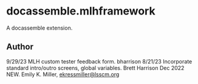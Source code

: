 # docassemble.mlhframework

A docassemble extension.

## Author

9/29/23    MLH custom tester feedback form. bharrison
8/21/23    Incorporate standard intro/outro screens, global variables. Brett Harrison
Dec 2022   NEW. Emily K. Miller, ekressmiller@lsscm.org

